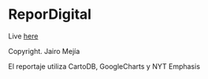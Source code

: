 # ReporDigital
Live  <a href="http://www.mucholab.net/migrantes/plantilla" rel="nofollow">here</a>
<p>Copyright. Jairo Mejía</p>
<p>El reportaje utiliza CartoDB, GoogleCharts y NYT Emphasis</p>
